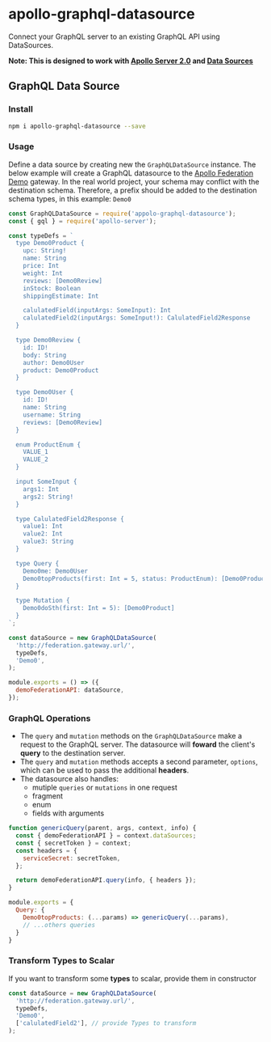 # apollo-graphql-datasource

Connect your GraphQL server to an existing GraphQL API using DataSources.

**Note: This is designed to work with  [Apollo Server 2.0](https://www.apollographql.com/docs/apollo-server/whats-new.html) and [Data Sources](https://www.apollographql.com/docs/apollo-server/features/data-sources.html)**

## GraphQL Data Source

### Install

```sh
npm i apollo-graphql-datasource --save
```

### Usage

Define a data source by creating new the `GraphQLDataSource` instance. The below example will create a GraphQL datasource to the [Apollo Federation Demo](https://github.com/apollographql/federation-demo) gateway. In the real world project, your schema may conflict with the destination schema. Therefore, a prefix should be added to the destination schema types, in this example: `Demo0`

```js
const GraphQLDataSource = require('appolo-graphql-datasource');
const { gql } = require('apollo-server');

const typeDefs = `
  type Demo0Product {
    upc: String!
    name: String
    price: Int
    weight: Int
    reviews: [Demo0Review]
    inStock: Boolean
    shippingEstimate: Int

    calulatedField(inputArgs: SomeInput): Int
    calulatedField2(inputArgs: SomeInput!): CalulatedField2Response
  }

  type Demo0Review {
    id: ID!
    body: String
    author: Demo0User
    product: Demo0Product
  }

  type Demo0User {
    id: ID!
    name: String
    username: String
    reviews: [Demo0Review]
  }

  enum ProductEnum {
    VALUE_1
    VALUE_2
  }

  input SomeInput {
    args1: Int
    args2: String!
  }

  type CalulatedField2Response {
    value1: Int
    value2: Int
    value3: String
  }

  type Query {
    Demo0me: Demo0User
    Demo0topProducts(first: Int = 5, status: ProductEnum): [Demo0Product]
  }

  type Mutation {
    Demo0doSth(first: Int = 5): [Demo0Product]
  }
`;

const dataSource = new GraphQLDataSource(
  'http://federation.gateway.url/',
  typeDefs,
  'Demo0',
);

module.exports = () => ({
  demoFederationAPI: dataSource,
});
```

### GraphQL Operations

- The `query` and `mutation` methods on the `GraphQLDataSource` make a request to the GraphQL server. The datasource will **foward** the client's **query** to the destination server.
- The `query` and `mutation` methods accepts a second parameter, `options`, which can be used to pass the additional **headers**.
- The datasource also handles:
  - mutiple `queries` or `mutations` in one request
  - fragment
  - enum
  - fields with arguments

```js
function genericQuery(parent, args, context, info) {
  const { demoFederationAPI } = context.dataSources;
  const { secretToken } = context;
  const headers = {
    serviceSecret: secretToken,
  };

  return demoFederationAPI.query(info, { headers });
}

module.exports = {
  Query: {
    Demo0topProducts: (...params) => genericQuery(...params),
    // ...others queries
  }
}
```

### Transform Types to Scalar

If you want to transform some **types** to scalar, provide them in constructor

```js
const dataSource = new GraphQLDataSource(
  'http://federation.gateway.url/',
  typeDefs,
  'Demo0',
  ['calulatedField2'], // provide Types to transform
);
```
